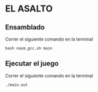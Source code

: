 # EL ASALTO

## Ensamblado

Correr el siguiente comando en la terminal

```
bash nasm_gcc.sh main
```

## Ejecutar el juego

Correr el siguiente comando en la terminal

```
./main.out
```
